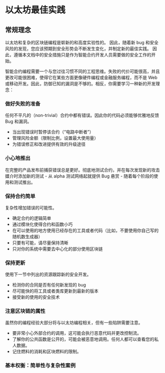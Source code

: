 # 以太坊最佳实践

## 常规理念

以太坊和复杂的区块链编程是崭新的和高度实验性的。 因此，随着新 bug 和安全风险的发现，您应该预期到安全形势会不断发生变化，并制定新的最佳实践。 因此，遵循本文档中的安全措施只是作为智能合约开发人员需要做的安全工作的开始。

智能合约编程需要一个与您过往习惯不同的工程思维。失败的代价可能很高，并且更改可能很困难，使得它在某些方面更像硬件编程或金融服务编程，而不是 Web 或移动开发。因此，防御已知的漏洞是不够的。相反，你需要学习一种新的开发理念：

### 做好失败的准备

任何不平凡的（non-trivial）合约中都有错误。因此你的代码必须能够优雅地反馈 Bug 和漏洞。

* 当出现错误时暂停该合约（“电路中断者”） 
* 管理风险金额（限制比例，设置最大使用量）
* 为错误修正和改进提供有效的升级途径

### 小心地推出

在完整的产品发布前捕获错误总是更好。彻底地测试合约，并在每次发现新的攻击媒介时添加新的测试 - 从 alpha 测试网络起就提供 Bug 悬赏 - 随着每个阶段的使用和测试推出。

### 保持合约简单

复杂性增加错误的可能性。

* 确定合约的逻辑简单
* 通过模块化使得合约和函数小巧
* 在可以使用的地方使用已经存在的工具或者代码（比如，不要使用你自己写的随机数生成器）
* 只要有可能，请尽量保持清晰
* 只对你的系统中需要去中心化的部分使用区块链

### 保持更新

使用下一节中列出的资源跟踪新的安全开发。

* 检测你的合同是否有任何新发现的 bug
* 尽可能快的将工具或者类库更新到最新的版本
* 接受新的使用的安全技术

### 注意区块链的属性

虽然你的编程经验大部分将与以太坊编程相关，但有一些陷阱需要注意。
* 要非常小心外部合约的调用，这可能会执行恶意代码并更改控制流。
* 了解你的公共函数是公开的，可能会被恶意地调用。任何人都可以查看您的私人数据。
* 记住燃料的消耗和区块燃料的限制。

### 基本权衡：简单性与复杂性案例